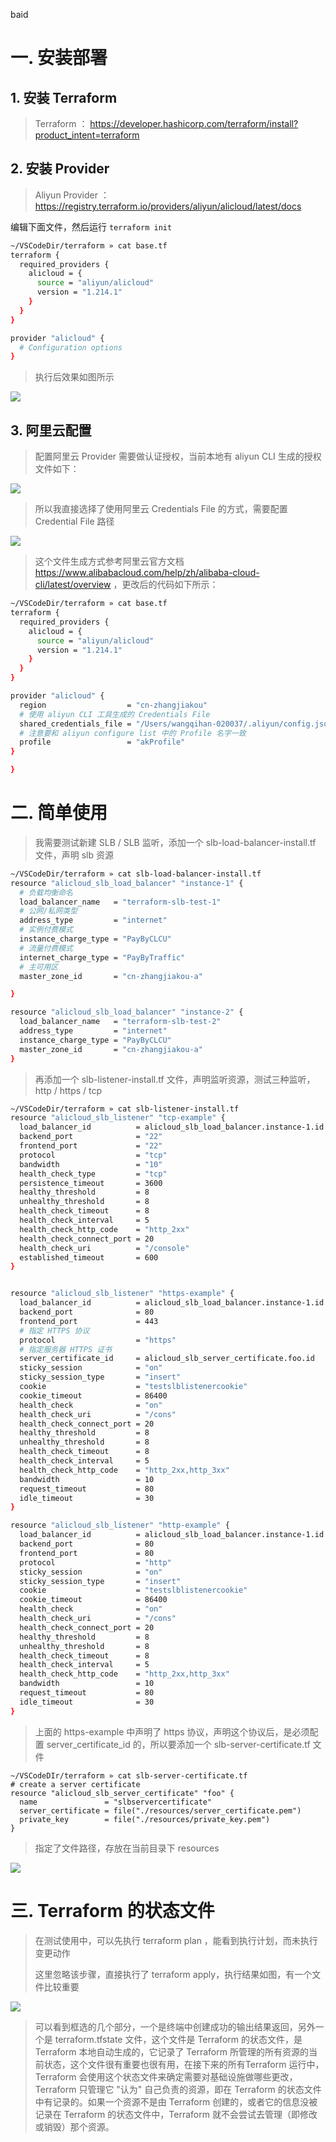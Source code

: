 baid
#  一. 安装部署
## 1. 安装 Terraform

> Terraform ： https://developer.hashicorp.com/terraform/install?product_intent=terraform

## 2. 安装 Provider

> Aliyun Provider ： https://registry.terraform.io/providers/aliyun/alicloud/latest/docs

编辑下面文件，然后运行 `terraform init`

```bash
~/VSCodeDir/terraform » cat base.tf 
terraform {
  required_providers {
    alicloud = {
      source = "aliyun/alicloud"
      version = "1.214.1"
    }
  }
}

provider "alicloud" {
  # Configuration options
}
```

> 执行后效果如图所示

![](assets/Terraform%20实践/Terraform%20实践_image_1.png)
## 3. 阿里云配置

> 配置阿里云 Provider 需要做认证授权，当前本地有 aliyun CLI 生成的授权文件如下：


![](assets/Terraform%20实践/Terraform%20实践_image_2.png)


> 所以我直接选择了使用阿里云 Credentials File 的方式，需要配置 Credential File 路径


![](assets/Terraform%20实践/Terraform%20实践_image_3.png)

> 这个文件生成方式参考阿里云官方文档 https://www.alibabacloud.com/help/zh/alibaba-cloud-cli/latest/overview ，更改后的代码如下所示：


```bash
~/VSCodeDir/terraform » cat base.tf 
terraform {
  required_providers {
    alicloud = {
      source = "aliyun/alicloud"
      version = "1.214.1"
    }
  }
}

provider "alicloud" {
  region                  = "cn-zhangjiakou"
  # 使用 aliyun CLI 工具生成的 Credentials File 
  shared_credentials_file = "/Users/wangqihan-020037/.aliyun/config.json"
  # 注意要和 aliyun configure list 中的 Profile 名字一致
  profile                 = "akProfile"
}

}
```

# 二. 简单使用

> 我需要测试新建 SLB / SLB 监听，添加一个 slb-load-balancer-install.tf 文件，声明 slb 资源

```bash
~/VSCodeDir/terraform » cat slb-load-balancer-install.tf
resource "alicloud_slb_load_balancer" "instance-1" {
  # 负载均衡命名
  load_balancer_name   = "terraform-slb-test-1"
  # 公网/私网类型
  address_type         = "internet"
  # 实例付费模式
  instance_charge_type = "PayByCLCU"
  # 流量付费模式
  internet_charge_type = "PayByTraffic"
  # 主可用区
  master_zone_id       = "cn-zhangjiakou-a"

}

resource "alicloud_slb_load_balancer" "instance-2" {
  load_balancer_name   = "terraform-slb-test-2"
  address_type         = "internet"
  instance_charge_type = "PayByCLCU"  
  master_zone_id       = "cn-zhangjiakou-a"
}
```

> 再添加一个 slb-listener-install.tf 文件，声明监听资源，测试三种监听，http / https / tcp

```bash
~/VSCodeDir/terraform » cat slb-listener-install.tf
resource "alicloud_slb_listener" "tcp-example" {
  load_balancer_id          = alicloud_slb_load_balancer.instance-1.id
  backend_port              = "22"
  frontend_port             = "22"
  protocol                  = "tcp"
  bandwidth                 = "10"
  health_check_type         = "tcp"
  persistence_timeout       = 3600
  healthy_threshold         = 8
  unhealthy_threshold       = 8
  health_check_timeout      = 8
  health_check_interval     = 5
  health_check_http_code    = "http_2xx"
  health_check_connect_port = 20
  health_check_uri          = "/console"
  established_timeout       = 600
}


resource "alicloud_slb_listener" "https-example" {
  load_balancer_id          = alicloud_slb_load_balancer.instance-1.id
  backend_port              = 80
  frontend_port             = 443
  # 指定 HTTPS 协议
  protocol                  = "https"
  # 指定服务器 HTTPS 证书
  server_certificate_id     = alicloud_slb_server_certificate.foo.id
  sticky_session            = "on"
  sticky_session_type       = "insert"
  cookie                    = "testslblistenercookie"
  cookie_timeout            = 86400
  health_check              = "on"
  health_check_uri          = "/cons"
  health_check_connect_port = 20
  healthy_threshold         = 8
  unhealthy_threshold       = 8
  health_check_timeout      = 8
  health_check_interval     = 5
  health_check_http_code    = "http_2xx,http_3xx"
  bandwidth                 = 10
  request_timeout           = 80
  idle_timeout              = 30
}

resource "alicloud_slb_listener" "http-example" {
  load_balancer_id          = alicloud_slb_load_balancer.instance-1.id
  backend_port              = 80
  frontend_port             = 80
  protocol                  = "http"
  sticky_session            = "on"
  sticky_session_type       = "insert"
  cookie                    = "testslblistenercookie"
  cookie_timeout            = 86400
  health_check              = "on"
  health_check_uri          = "/cons"
  health_check_connect_port = 20
  healthy_threshold         = 8
  unhealthy_threshold       = 8
  health_check_timeout      = 8
  health_check_interval     = 5
  health_check_http_code    = "http_2xx,http_3xx"
  bandwidth                 = 10
  request_timeout           = 80
  idle_timeout              = 30
}
```

> 上面的 https-example 中声明了  https 协议，声明这个协议后，是必须配置  server_certificate_id  的，所以要添加一个 slb-server-certificate.tf 文件

```
~/VSCodeDIr/terraform » cat slb-server-certificate.tf                     
# create a server certificate
resource "alicloud_slb_server_certificate" "foo" {
  name               = "slbservercertificate"
  server_certificate = file("./resources/server_certificate.pem")
  private_key        = file("./resources/private_key.pem")
}                                             
```


> 指定了文件路径，存放在当前目录下 resources 

![](assets/Terraform%20实践/Terraform%20实践_image_4.png)


# 三. Terraform 的状态文件

> 在测试使用中，可以先执行 terraform plan ，能看到执行计划，而未执行变更动作
> 
> 这里忽略该步骤，直接执行了 terraform apply，执行结果如图，有一个文件比较重要

![](assets/Terraform%20实践/Terraform%20实践_image_5.png)

> 可以看到框选的几个部分，一个是终端中创建成功的输出结果返回，另外一个是 terraform.tfstate 文件，这个文件是 Terraform 的状态文件，是 Terraform 本地自动生成的，它记录了 Terraform 所管理的所有资源的当前状态，这个文件很有重要也很有用，在接下来的所有Terraform 运行中，Terraform 会使用这个状态文件来确定需要对基础设施做哪些更改，Terraform 只管理它 "认为" 自己负责的资源，即在 Terraform 的状态文件中有记录的。如果一个资源不是由 Terraform 创建的，或者它的信息没被记录在 Terraform 的状态文件中，Terraform 就不会尝试去管理（即修改或销毁）那个资源。